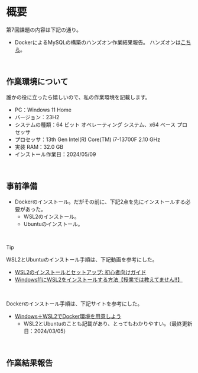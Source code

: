 # 概要
第7回課題の内容は下記の通り。
- DockerによるMySQLの構築のハンズオン作業結果報告。
ハンズオンは[こちら](https://github.com/raisetech-for-student/docker-mysql-hands-on "docker-mysql-hands-on")。
</br>

## 作業環境について
誰かの役に立ったら嬉しいので、私の作業環境を記載します。
- PC：Windows 11 Home
- バージョン：23H2
- システムの種類：64 ビット オペレーティング システム、x64 ベース プロセッサ
- プロセッサ：13th Gen Intel(R) Core(TM) i7-13700F   2.10 GHz
- 実装 RAM：32.0 GB
- インストール作業日：2024/05/09
</br>

## 事前準備
- Dockerのインストール。だがその前に、下記2点を先にインストールする必要があった。
  - WSL2のインストール。
  - Ubuntuのインストール。
</br>

> [!TIP]
> WSL2とUbuntuのインストール手順は、下記動画を参考にした。
> - [WSL2のインストールとセットアップ: 初心者向けガイド](https://youtu.be/gz-eOOyzSQE?si=D0mg4Kj6SxI14JFy "美濃加茂の蝮!")
> - [Windows11にWSL2をインストールする方法【授業では教えてません!!】](https://youtu.be/e3hg82e931k?si=Befhni_HsUbpQI_x "龍谷大学 先端理工学部 知能情報メディア課程")
> </br>
> 
> Dockerのインストール手順は、下記サイトを参考にした。
> - [Windows＋WSL2でDocker環境を用意しよう](https://www.kagoya.jp/howto/cloud/container/wsl2_docker/ "カゴヤのサーバー研究室")
>   - WSL2とUbuntuのことも記載があり、とってもわかりやすい。（最終更新日：2024/03/05）
</br>

## 作業結果報告

